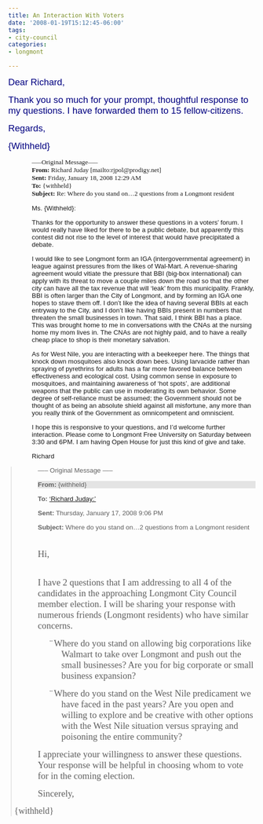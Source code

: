 ```yaml
---
title: An Interaction With Voters
date: '2008-01-19T15:12:45-06:00'
tags:
- city-council
categories:
- longmont

---
```

<p class="MsoNormal"><font face="Arial" color="navy" size="4"><span style="font-size: 14pt; color: navy; font-family: Arial">Dear  Richard,<o:p></o:p></span></font></p>
<p class="MsoNormal"><font face="Arial" color="navy" size="4"><span style="font-size: 14pt; color: navy; font-family: Arial">Thank you so much for  your prompt, thoughtful response to my questions. I have forwarded them to 15  fellow-citizens.<o:p></o:p></span></font></p>
<p class="MsoNormal"><font face="Arial" color="navy" size="4"><span style="font-size: 14pt; color: navy; font-family: Arial">Regards,<o:p></o:p></span></font></p>
<p class="MsoNormal"><font face="Arial" color="navy" size="4"><span style="font-size: 14pt; color: navy; font-family: Arial">{Withheld}<o:p></o:p></span></font></p>
<p class="MsoNormal"><font face="Arial" color="navy" size="4"><span style="font-size: 14pt; color: navy; font-family: Arial"><o:p> </o:p></span></font></p>
<p class="MsoNormal" style="margin-left: 0.5in"><font face="Tahoma" size="2"><span style="font-size: 10pt; font-family: Tahoma">—–Original  Message—–<br>
<strong><span style="font-weight: bold">From:</span></strong> Richard  Juday [mailto:rjpol@prodigy.net<span class="GramE">]<br>
<strong><span style="font-weight: bold">Sent</span></strong></span><strong><span style="font-weight: bold">:</span></strong> </span></font><st1:date year="2008" day="18" month="1"><font face="Tahoma" size="2"><span style="font-size: 10pt; font-family: Tahoma">Friday, January 18,  2008</span></font></st1:date><font face="Tahoma" size="2"><span style="font-size: 10pt; font-family: Tahoma"> </span></font><st1:time minute="29" hour="0"><font face="Tahoma" size="2"><span style="font-size: 10pt; font-family: Tahoma">12:29  AM</span></font></st1:time><font face="Tahoma" size="2"><span style="font-size: 10pt; font-family: Tahoma"><br>
<strong><span style="font-weight: bold">To:</span></strong> {withheld}<br>
<strong><span style="font-weight: bold">Subject:</span></strong> Re: Where do you stand on…2  questions from a </span></font><st1:city><st1:place><font face="Tahoma" size="2"><span style="font-size: 10pt; font-family: Tahoma">Longmont</span></font></st1:place></st1:city><font face="Tahoma" size="2"><span style="font-size: 10pt; font-family: Tahoma">  resident</span></font></p>
<p class="MsoNormal" style="margin-left: 0.5in"><font face="Arial" size="2"><span style="font-size: 10pt; font-family: Arial"><o:p> </o:p>Ms. {Withheld}:</span></font><o:p></o:p></p>
<div></div>
<div>
<p class="MsoNormal" style="margin-left: 0.5in"><font face="Arial" size="2"><span style="font-size: 10pt; font-family: Arial"> Thanks for the opportunity to answer  these questions in a voters’ forum.  I would really have liked for there to be a  public debate, but apparently this contest did not rise to the level of interest that  would have precipitated a debate.  </span></font><o:p></o:p></p>
</div>
<div></div>
<div>
<p class="MsoNormal" style="margin-left: 0.5in"><font face="Arial" size="2"><span style="font-size: 10pt; font-family: Arial"> I would like to see  </span></font><st1:city><st1:place><font face="Arial" size="2"><span style="font-size: 10pt; font-family: Arial">Longmont</span></font></st1:place></st1:city><font face="Arial" size="2"><span style="font-size: 10pt; font-family: Arial"> form an IGA  (intergovernmental agreement) in league against pressures from the likes of  Wal-Mart.  A revenue-sharing agreement would vitiate the pressure that BBI  (big-box international) can apply with its threat to move a couple miles down the  road so that the other city can have all the tax revenue that will ‘leak’ from  this municipality.  Frankly, BBI is often larger than the City of  </span></font><st1:city><st1:place><font face="Arial" size="2"><span style="font-size: 10pt; font-family: Arial">Longmont</span></font></st1:place></st1:city><font face="Arial" size="2"><span style="font-size: 10pt; font-family: Arial">, and by  forming an IGA one hopes to stave them off.  I don’t like the idea of having  several BBIs at each entryway to the City, and I don’t like having BBIs present  in numbers that threaten the small businesses in town.  That said, I think BBI  has a place.  This was brought home to me in conversations with the CNAs at the  nursing home my mom lives in.  The CNAs are not highly paid, and to have a  really cheap place to shop is their monetary salvation.   </span></font><o:p></o:p></p>
</div>
<div></div>
<div>
<p class="MsoNormal" style="margin-left: 0.5in"><font face="Arial" size="2"><span style="font-size: 10pt; font-family: Arial"> As for  </span></font><st1:place><font face="Arial" size="2"><span style="font-size: 10pt; font-family: Arial">West  Nile</span></font></st1:place><font face="Arial" size="2"><span style="font-size: 10pt; font-family: Arial">, you are interacting with a  beekeeper here.  The things that knock down mosquitoes also knock down bees.   Using larvacide rather than spraying of pyrethrins for adults has a far more  favored balance between effectiveness and ecological cost.  Using common sense  in exposure to mosquitoes, and maintaining awareness of ‘hot spots’, are  additional weapons that the public can use in moderating its own behavior.  Some  degree of self-reliance must be assumed; the Government should not be thought of  as being an absolute shield against all misfortune, any more than you really  think of the Government as omnicompetent and omniscient.   </span></font><o:p></o:p></p>
</div>
<div></div>
<div>
<p class="MsoNormal" style="margin-left: 0.5in"><font face="Arial" size="2"><span style="font-size: 10pt; font-family: Arial">I hope this is responsive to your  questions, and I’d welcome further interaction.  Please come to Longmont Free  University on Saturday between </span></font><st1:time minute="30" hour="15"><font face="Arial" size="2"><span style="font-size: 10pt; font-family: Arial">3:30</span></font></st1:time><font face="Arial" size="2"><span style="font-size: 10pt; font-family: Arial"> and  </span></font><st1:time minute="0" hour="18"><font face="Arial" size="2"><span style="font-size: 10pt; font-family: Arial">6PM</span></font></st1:time><font face="Arial" size="2"><span style="font-size: 10pt; font-family: Arial">.  I am  having Open House for just this kind of give and  take.</span></font><o:p></o:p></p>
</div>
<div>
<p class="MsoNormal" style="margin-left: 0.5in"><font face="Arial" size="2"><span style="font-size: 10pt; font-family: Arial">Richard</span></font><o:p></o:p></p>
</div>
<blockquote style="border-style: none none none solid; border-color: -moz-use-text-color -moz-use-text-color -moz-use-text-color black; border-width: medium medium medium 1.5pt; margin: 5pt 0in 5pt 3.75pt; padding: 0in 0in 0in 4pt">
<div>
<p class="MsoNormal" style="margin-left: 0.5in"><font face="Arial" size="2"><span style="font-size: 10pt; font-family: Arial">—– Original Message —–  <o:p></o:p></span></font></p>
</div>
<div>
<p class="MsoNormal" style="background: #e4e4e4 none repeat scroll 0% 50%; -moz-background-clip: -moz-initial; -moz-background-origin: -moz-initial; -moz-background-inline-policy: -moz-initial; margin-left: 0.5in"><strong><font face="Arial" size="2"><span style="font-weight: bold; font-size: 10pt; font-family: Arial">From:</span></font></strong><font face="Arial" size="2"><span style="font-size: 10pt; font-family: Arial"> {withheld}  <o:p></o:p></span></font></p>
</div>
<div>
<p class="MsoNormal" style="margin-left: 0.5in"><strong><font face="Arial" size="2"><span style="font-weight: bold; font-size: 10pt; font-family: Arial">To:</span></font></strong><font face="Arial" size="2"><span style="font-size: 10pt; font-family: Arial"> <a href="http://web.archive.org/web/20080724040735/mailto:Richard@Richard-Juday.net" title="Richard@Richard-Juday.net">‘Richard  Juday:’</a> <o:p></o:p></span></font></p>
</div>
<div>
<p class="MsoNormal" style="margin-left: 0.5in"><strong><font face="Arial" size="2"><span style="font-weight: bold; font-size: 10pt; font-family: Arial">Sent:</span></font></strong><font face="Arial" size="2"><span style="font-size: 10pt; font-family: Arial">  </span></font><st1:date year="2008" day="17" month="1"><font face="Arial" size="2"><span style="font-size: 10pt; font-family: Arial">Thursday, January 17,  2008</span></font></st1:date><font face="Arial" size="2"><span style="font-size: 10pt; font-family: Arial"> </span></font><st1:time minute="6" hour="21"><font face="Arial" size="2"><span style="font-size: 10pt; font-family: Arial">9:06  PM</span></font></st1:time><font face="Arial" size="2"><span style="font-size: 10pt; font-family: Arial"><o:p></o:p></span></font></p>
</div>
<div>
<p class="MsoNormal" style="margin-left: 0.5in"><strong><font face="Arial" size="2"><span style="font-weight: bold; font-size: 10pt; font-family: Arial">Subject:</span></font></strong><font face="Arial" size="2"><span style="font-size: 10pt; font-family: Arial"> Where do  you stand on…2 questions from a </span></font><st1:city><st1:place><font face="Arial" size="2"><span style="font-size: 10pt; font-family: Arial">Longmont</span></font></st1:place></st1:city><font face="Arial" size="2"><span style="font-size: 10pt; font-family: Arial">  resident<o:p></o:p></span></font></p>
</div>
<div>
<p class="MsoNormal" style="margin-left: 0.5in"><font face="Book Antiqua" size="4"><span style="font-size: 14pt; font-family: 'Book Antiqua'"><o:p> </o:p><br>
Hi,<o:p></o:p></span></font></p></div>
<p class="MsoNormal" style="margin-left: 0.5in"><font face="Book Antiqua" size="4"><span style="font-size: 14pt; font-family: 'Book Antiqua'"><o:p> </o:p><br>
I  have 2 questions that I am addressing to all 4 of the candidates in the  approaching Longmont City Council member election. I will be sharing your  response with numerous friends (</span></font><st1:city><st1:place><font face="Book Antiqua" size="4"><span style="font-size: 14pt; font-family: 'Book Antiqua'">Longmont</span></font></st1:place></st1:city><font face="Book Antiqua" size="4"><span style="font-size: 14pt; font-family: 'Book Antiqua'">  residents) who have similar concerns. <o:p></o:p></span></font></p>
<p class="MsoNormal" style="margin-left: 0.5in"><font face="Book Antiqua" size="4"><span style="font-size: 14pt; font-family: 'Book Antiqua'"><o:p> </o:p></span></font></p>
<p class="MsoNormal" style="margin-left: 1in; text-indent: -0.25in"><font face="Symbol" size="4"><span style="font-size: 14pt; font-family: Symbol"><span>¨<font face="Times New Roman" size="1"><span style="font-family: 'Times New Roman'; font-style: normal; font-variant: normal; font-weight: normal; font-size: 7pt; line-height: normal; font-size-adjust: none; font-stretch: normal">      </span></font></span></span></font><font face="Book Antiqua" size="4"><span style="font-size: 14pt; font-family: 'Book Antiqua'">Where  do you stand on allowing big corporations like Walmart to take over  </span></font><st1:city><st1:place><font face="Book Antiqua" size="4"><span style="font-size: 14pt; font-family: 'Book Antiqua'">Longmont</span></font></st1:place></st1:city><font face="Book Antiqua" size="4"><span style="font-size: 14pt; font-family: 'Book Antiqua'">  and push out the small businesses? Are you for big corporate or small business  expansion?<o:p></o:p></span></font></p>
<p class="MsoNormal" style="margin-left: 0.5in"><font face="Book Antiqua" size="4"><span style="font-size: 14pt; font-family: 'Book Antiqua'"><o:p> </o:p></span></font></p>
<p class="MsoNormal" style="margin-left: 1in; text-indent: -0.25in"><font face="Symbol" size="4"><span style="font-size: 14pt; font-family: Symbol"><span>¨<font face="Times New Roman" size="1"><span style="font-family: 'Times New Roman'; font-style: normal; font-variant: normal; font-weight: normal; font-size: 7pt; line-height: normal; font-size-adjust: none; font-stretch: normal">      </span></font></span></span></font><font face="Book Antiqua" size="4"><span style="font-size: 14pt; font-family: 'Book Antiqua'">Where  do you stand on the </span></font><st1:place><font face="Book Antiqua" size="4"><span style="font-size: 14pt; font-family: 'Book Antiqua'">West  Nile</span></font></st1:place><font face="Book Antiqua" size="4"><span style="font-size: 14pt; font-family: 'Book Antiqua'">  predicament we have faced in the past years? Are you open and willing to explore  and be creative with other options with the </span></font><st1:place><font face="Book Antiqua" size="4"><span style="font-size: 14pt; font-family: 'Book Antiqua'">West  Nile</span></font></st1:place><font face="Book Antiqua" size="4"><span style="font-size: 14pt; font-family: 'Book Antiqua'">  situation versus spraying and poisoning the entire  community?<o:p></o:p></span></font></p>
<p class="MsoNormal" style="margin-left: 0.5in"><font face="Book Antiqua" size="4"><span style="font-size: 14pt; font-family: 'Book Antiqua'"><o:p> </o:p></span></font></p>
<p class="MsoNormal" style="margin-left: 0.5in"><font face="Book Antiqua" size="4"><span style="font-size: 14pt; font-family: 'Book Antiqua'">I  appreciate your willingness to answer these questions. Your response will be  helpful in choosing whom to vote for in the coming  election.<o:p></o:p></span></font></p>
<p class="MsoNormal" style="margin-left: 0.5in"><font face="Book Antiqua" size="4"><span style="font-size: 14pt; font-family: 'Book Antiqua'"><o:p> </o:p></span></font></p>
<p class="MsoNormal" style="margin-left: 0.5in"><font face="Book Antiqua" size="4"><span style="font-size: 14pt; font-family: 'Book Antiqua'">Sincerely,<o:p></o:p></span></font></p>
<p><font size="4"><font face="Book Antiqua">{withheld}</font></font></p></blockquote>
			<p></p>
